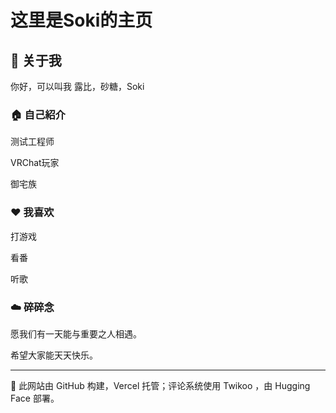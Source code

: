 # 这里是Soki的主页

## 🌟 关于我
你好，可以叫我 露比，砂糖，Soki

### 🏠 自己紹介
测试工程师


VRChat玩家


御宅族

### ❤️ 我喜欢
打游戏


看番


听歌

### ☁️ 碎碎念
愿我们有一天能与重要之人相遇。


希望大家能天天快乐。

---

🛜 此网站由 GitHub 构建，Vercel 托管；评论系统使用 Twikoo ，由 Hugging Face 部署。